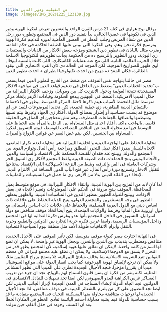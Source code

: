 ```yaml
---
title: عن القبلية ودور الدين
image: /images/IMG_20201225_123139.jpg
---
```


يوفال نوح هراري فى كتابه 21 درس للقرن الواحد والعشرين تعرض لفكرة الهوية ودور الدين فى تكوينها فى عصرنا الحالي، بدأ بتفنيد دور الدين فى المجتمع وتطوره دور رجل الدين من شفاء المريض وجلب المطر فى العصور الماضية لدوره لتدعيم فكرة الهوية وترسيخ فكرة نحن وهم، وهي الفكرة اللى بيبني عليها الطبقة الحاكمة فى حكم العامة، وضرب مثال باليابان فى تطوير دين الشينتو ومزجه ببعض الافكار من الديانات والمعتقدات زي البوذية، ودور التطوير والترسيخ ده من الحكومة بجانب تطويرهم لتكنولوجيا الاسلحة خلال الحرب العالمية التانية، اللي نتج عنه عمليات الكاميكازي، اللى كانت بالنسبة ليوفال اوي ظهور للصواريخ الموجهة، لكن الموجه فى الحالة دي كان الفرد الانتحارى اللى بيقود الطائرة، فكان المنتج ده مزيج من احدث تكنولوجيا الطيران + احدث تطوير للدين.

مصر فى حالتنا بتواجه نفس الموقف من ضغط من الخارج لتطوير الدين فيما يسمى ب"تجديد الخطاب الديني" وضغط من الداخل فى تدعيم قواعد الدين فى مواجهة الافكار المستحدثة نتيجة العولمة ودخول الانترنت كل بين وموبايل، وزحف الأفكار الليبرالية من خلال الميديا الامريكية. الضغط فى الجهتين بيدفع الحكومة وقيادات الأزهر بإتخاذ مركز متوسط مائل للتحفظ لأسباب هيتم ذكرها لاحقا، المركز المتوسط بيظهر فى الاحتفاظ بالشعائر الدينية الظاهرية، زي خطبة الجمعة، لكن تحديد الموضوعات للبعد عن اي موضوع قد يسبب حساسية او إضرار بمصالح الدولة، أفكار زي الجهاد وغيرها بيتم نسبها وشيطنتها والصاقها بالجماعات المتطرفة، وهم مش محتاجين اي الصاق فى الحقيقة قايمين بالواجب واكتر، أفكار اخري مثل المساواة بين الرجل والمرأة بيتم الحفاظ على التوسط فيها مع محاولة البعد عن التناقض المصاحب للتوسط، فبيتم التسويق لفكرة المساواة بين الجنسين، لكن بيتم غض البصر عن قوانين الزواج والميراث.

محاولة الحفاظ على الواجهة الدينية والخلفية الليبرالية هي محاولة لعدم تكرار الماضى، الاتجاه لليسار بيفرز افكار تميل للتحرر المطلق ومراجعة رأس المال وتوازم القوى بين المجتمع والدولة, وبينتج عنه فقدان للقبضة المحكمة على الاقتصاد والسياسة والدين. والأتجاه اليميني ينتج الجماعات ذات الصبغة الدينية ولفظ المجتمع لأفكار زي السوق الحر وشركات العاملة فى الفن والترفيه ويثبط من النزعة الاستهلاكية اللي الإقتصاد بيحتاجها لتقليل الادخار وتسريع دورة رأس المال، غير فتح الباب للدول السباقة فى الالتزام الديني لإتخاذ دور القائد الديني بدلا من الأزهر، زي ما حصل فى السبعينات والثمانينات.

لذا كان لابد من المزيج بين الهوية الدينية، وانتقاء الافكار الليبرالية، فى موقع متوسط يميل للمحافظة، الموقف بيتيح مرونة فى الحكم على الموضوعات وتغيير الاتجاه فى بعض الاوقات، وبيتيح للدولة الظهور بمظهر التدين فى المناسبات الدينية، والظهور بمظهر التطور فى وجه المستثمرين والمجتمع الدولي، يتيح للدولة الحفاظ على علاقات ذات اساس ديني مع الدول العربية المسلمة، والحفاظ على علاقات ذات اساس رأسمالى مع دول اوروبية مثل المانيا وفرنسا والولايات المتحدة، يتيح أيضا اتخاذ موقف متناقض مع دولة اسرائيل، التسويق فى الداخل للمجتمع بأنها عدو وغرس فكرة العدائية لها فى المجتمع وداخل المؤسسات الرسمية، وايضا غرس فكرة حرية التجارة بين الدولتين والتطبيع وحرية التنقل وابرام الاتفاقيات طويلة الأمد مثل منطقة نيوم السياحية\اقتصادية.

فى النهاية اختارت مصر كدولة موقف متوسط، لكن تأثير الموقف على الأجيال الجديدة متناقض ومضطرب يتذبذب بين التدين والتحرر، ويجعل الهوية غير واضحة، لا يمكن ان تضع لها اسم من كلمة واحدة، لايمكن ان تطلق عليها هوية إسلامية، لأن المجتمع يظهر قدر من التحرر لا يتسق مع الدوجما الإسلامية، ولا يمكن ان تطلع عليه مجتمع ليبرالي لأن معظم القوانين تتبع الشريعة الاسلامية بما يخالف مبادئ الليبرالية، فلا يسمح بزواج المثليين مثلا، ولا يمكن ان ترجع لإلصاق الهوية الفرعونية كما يحب انصار الدولة على مواقع السوشيال ميديا ان يقرروا مؤخرا، فنجد الأجيال الجديدة تطري على الميديا التي تظهر المشاعر المثلية، لكنه ينفر من فكرة ان يسن قانون للسماح لهم بالزواج، تجد ان جزء من تدريب العساكر غرس الكراهية للعدو الصهيوني, لكن ايضا تجد تسهيلات للتبادل الاقتصادي فى الدولتين، تجد اتجاه الدولة لإنشاء المساجد فى المدن الجديدة لإبراز الجانب الديني، لكن ايضا تجد التضييق على كل من يلتزم بالشعائر الدينية، فى موقف متناقض، لذا تجد الأجيال الجديدة لها توجهات متناقضة محاولة منها المسكينة التحرك فى المجتمع متفادية ما قد يسبب حساسية للدولة فيما يشبه محاولة احدهم اليائسة تفادي الخطو فى المكان الخطأ بعد ان اكتشف وجوده فى حقل ألغام، حين مولده.
